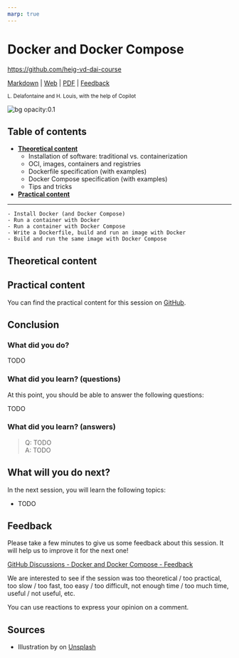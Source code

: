 ```yaml
---
marp: true
---
```


<!--
theme: gaia
size: 16:9
paginate: true
author: L. Delafontaine and H. Louis, with the help of Copilot
title: HEIG-VD DAI Course - Docker and Docker Compose
description: Docker and Docker Compose for the DAI course at HEIG-VD, Switzerland
url: https://heig-vd-dai-course.github.io/heig-vd-dai-course/08-docker-and-docker-compose/
footer: '**HEIG-VD** - DAI Course 2023-2024 - CC BY-SA 4.0'
style: |
    :root {
        --color-background: #fff;
        --color-foreground: #333;
        --color-highlight: #f96;
        --color-dimmed: #888;
        --color-headings: #7d8ca3;
    }
    blockquote {
        font-style: italic; 
    }
    table {
        width: 100%;
    }
    th:first-child {
        width: 15%;
    }
    h1, h2, h3, h4, h5, h6 {
        color: var(--color-headings);
    }
    h2, h3, h4, h5, h6 {
        font-size: 1.5rem;
    }
    h1 a:link, h2 a:link, h3 a:link, h4 a:link, h5 a:link, h6 a:link {
        text-decoration: none;
    }
    section:not([class=lead]) > p, blockquote {
        text-align: justify;
    }
headingDivider: 4
-->

[markdown]: https://github.com/heig-vd-dai-course/heig-vd-dai-course/blob/main/08-docker-and-docker-compose/README.md
[web]: https://heig-vd-dai-course.github.io/heig-vd-dai-course/08-docker-and-docker-compose/
[pdf]: https://heig-vd-dai-course.github.io/heig-vd-dai-course/08-docker-and-docker-compose/08-docker-and-docker-compose.pdf
[video]: #
[feedback]: https://github.com/orgs/heig-vd-dai-course/discussions/1

# Docker and Docker Compose

<!--
_class: lead
_paginate: false
-->

<https://github.com/heig-vd-dai-course>

[Markdown][markdown] | [Web][web] | [PDF][pdf]<!-- | [Video (in French)][video]--> | [Feedback][feedback]

<small>L. Delafontaine and H. Louis, with the help of Copilot</small>

![bg opacity:0.1](https://images.unsplash.com/photo-1484417894907-623942c8ee29?fit=crop&h=720&q=80)

## Table of contents

- **[Theoretical content](#theoretical-content)**
    - Installation of software: traditional vs. containerization
    - OCI, images, containers and registries
    - Dockerfile specification (with examples)
    - Docker Compose specification (with examples)
    - Tips and tricks
- **[Practical content](#practical-content)**

---
    - Install Docker (and Docker Compose)
    - Run a container with Docker
    - Run a container with Docker Compose
    - Write a Dockerfile, build and run an image with Docker
    - Build and run the same image with Docker Compose

## Theoretical content

<!-- _class: lead -->

## Practical content

<!-- _class: lead -->

You can find the practical content for this session on [GitHub](https://github.com/heig-vd-dai-course/heig-vd-dai-course/blob/main/08-docker-and-docker-compose/PRACTICAL_CONTENT.md).

## Conclusion

<!-- _class: lead -->

### What did you do?

TODO

### What did you learn? (questions)

At this point, you should be able to answer the following questions:

TODO

### What did you learn? (answers)

> Q: TODO    
> A: TODO

## What will you do next?

In the next session, you will learn the following topics:

- TODO

## Feedback

Please take a few minutes to give us some feedback about this session. It will help us to improve it for the next one!

[GitHub Discussions - Docker and Docker Compose - Feedback][feedback]

We are interested to see if the session was too theoretical / too practical, too slow / too fast, too easy / too difficult, not enough time / too much time, useful / not useful, etc.

You can use reactions to express your opinion on a comment.

## Sources

- Illustration by []() on [Unsplash]()
